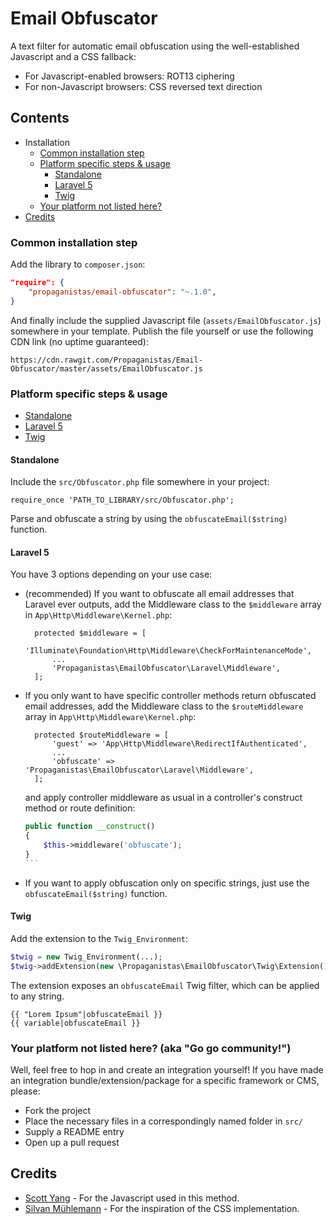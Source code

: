Email Obfuscator
=====================

A text filter for automatic email obfuscation using the well-established Javascript and a CSS fallback:

- For Javascript-enabled browsers: ROT13 ciphering
- For non-Javascript browsers: CSS reversed text direction

## Contents

- Installation
	- [Common installation step](#common-installation-step)
	- [Platform specific steps & usage](#platform-specific-steps--usage)
		- [Standalone](#standalone)
		- [Laravel 5](#laravel-5)
		- [Twig](#twig)
	- [Your platform not listed here?](#your-platform-not-listed-here-aka-go-go-community)
- [Credits](#credits)

### Common installation step

Add the library to `composer.json`:

```json
"require": {
    "propaganistas/email-obfuscator": "~.1.0",
}

```

And finally include the supplied Javascript file (`assets/EmailObfuscator.js`) somewhere in your template. Publish the file yourself or use the following CDN link (no uptime guaranteed):

    https://cdn.rawgit.com/Propaganistas/Email-Obfuscator/master/assets/EmailObfuscator.js

### Platform specific steps & usage

- [Standalone](#standalone)
- [Laravel 5](#laravel)
- [Twig](#twig)

#### Standalone

Include the `src/Obfuscator.php` file somewhere in your project:

    require_once 'PATH_TO_LIBRARY/src/Obfuscator.php';

Parse and obfuscate a string by using the `obfuscateEmail($string)` function.

#### Laravel 5

You have 3 options depending on your use case:

- (recommended) If you want to obfuscate all email addresses that Laravel ever outputs, add the Middleware class to the `$middleware` array in `App\Http\Middleware\Kernel.php`:

        protected $middleware = [
    		'Illuminate\Foundation\Http\Middleware\CheckForMaintenanceMode',
    		...
    		'Propaganistas\EmailObfuscator\Laravel\Middleware',
    	];

- If you only want to have specific controller methods return obfuscated email addresses, add the Middleware class to the `$routeMiddleware` array in `App\Http\Middleware\Kernel.php`:

        protected $routeMiddleware = [
    		'guest' => 'App\Http\Middleware\RedirectIfAuthenticated',
    		...
    		'obfuscate' => 'Propaganistas\EmailObfuscator\Laravel\Middleware',
    	];

    and apply controller middleware as usual in a controller's construct method or route definition:

    ````php
    public function __construct()
    {
        $this->middleware('obfuscate');
    }
    ```

- If you want to apply obfuscation only on specific strings, just use the `obfuscateEmail($string)` function.


#### Twig

Add the extension to the `Twig_Environment`:

```php
$twig = new Twig_Environment(...);
$twig->addExtension(new \Propaganistas\EmailObfuscator\Twig\Extension());
```

The extension exposes an `obfuscateEmail` Twig filter, which can be applied to any string.

```twig
{{ "Lorem Ipsum"|obfuscateEmail }}
{{ variable|obfuscateEmail }}
```

### Your platform not listed here? (aka "Go go community!")

Well, feel free to hop in and create an integration yourself! If you have made an integration bundle/extension/package for a specific framework or CMS, please:

- Fork the project
- Place the necessary files in a correspondingly named folder in `src/`
- Supply a README entry
- Open up a pull request

## Credits

* [Scott Yang](http://scott.yang.id.au/2003/06/obfuscate-email-address-with-javascript-rot13) - For the Javascript used in this method.
* [Silvan Mühlemann](http://techblog.tilllate.com/2008/07/20/ten-methods-to-obfuscate-e-mail-addresses-compared/) - For the inspiration of the CSS implementation.
